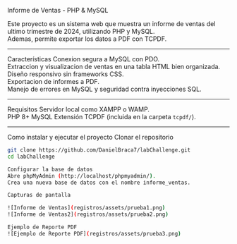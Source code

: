 Informe de Ventas - PHP & MySQL

Este proyecto es un sistema web que muestra un informe de ventas del ultimo trimestre de 2024, utilizando PHP y MySQL.  
Ademas, permite exportar los datos a PDF con TCPDF.

---

Características
Conexion segura a MySQL con PDO.  
Extraccion y visualizacion de ventas en una tabla HTML bien organizada.  
Diseño responsivo sin frameworks CSS.  
Exportacion de informes a PDF.  
Manejo de errores en MySQL y seguridad contra inyecciones SQL.  

---

Requisitos
Servidor local como XAMPP o WAMP.  
PHP 8+
MySQL
Extensión TCPDF (incluida en la carpeta `tcpdf/`).  

---

Como instalar y ejecutar el proyecto
Clonar el repositorio
```sh
git clone https://github.com/DanielBraca7/labChallenge.git
cd labChallenge

Configurar la base de datos
Abre phpMyAdmin (http://localhost/phpmyadmin/).
Crea una nueva base de datos con el nombre informe_ventas.

Capturas de pantalla

![Informe de Ventas](registros/assets/prueba1.png)
![Informe de Ventas2](registros/assets/prueba2.png)

Ejemplo de Reporte PDF
![Ejemplo de Reporte PDF](registros/assets/prueba3.png)

